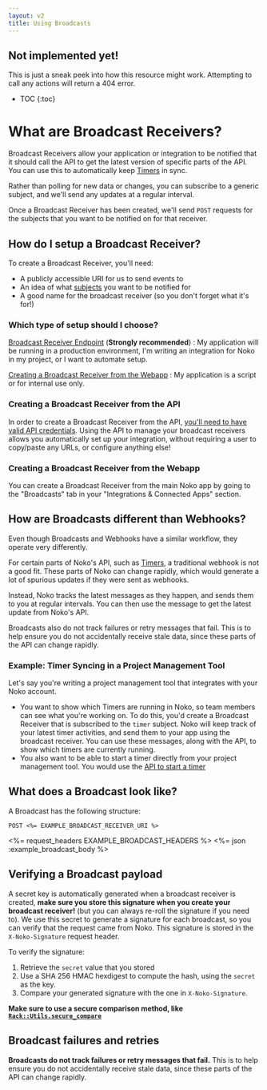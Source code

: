 ```yaml
---
layout: v2
title: Using Broadcasts
---
```


<div class="note warning sticky">
 <h2>Not implemented yet!</h2>
 <p>This is just a sneak peek into how this resource might work. Attempting to call any actions will return a 404 error.</p>
</div>

* TOC
{:toc}

# What are Broadcast Receivers?

Broadcast Receivers allow your application or integration to be notified that it should call the API to get the latest version of specific parts of the API. You can use this to automatically keep [Timers](/v2/timers) in sync.

Rather than polling for new data or changes, you can subscribe to a generic subject, and we'll send any updates at a regular interval.

Once a Broadcast Receiver has been created, we'll send `POST` requests for the subjects that you want to be notified on for that receiver.

## How do I setup a Broadcast Receiver?

To create a Broadcast Receiver, you'll need:

* A publicly accessible URI for us to send events to
* An idea of what [subjects](#broadcast-subjects) you want to be notified for
* A good name for the broadcast receiver (so you don't forget what it's for!)

### Which type of setup should I choose?

[Broadcast Receiver Endpoint](/v2/broadcast_receiver/) (**Strongly recommended**)
: My application will be running in a production environment, I'm writing an integration for Noko in my project, or I want to automate setup.

[Creating a Broadcast Receiver from the Webapp](#creating-a-broadcast-receiver-from-the-webapp)
: My application is a script or for internal use only.

### Creating a Broadcast Receiver from the API

In order to create a Broadcast Receiver from the API, [you'll need to have valid API credentials](/v2/authentication). Using the API to manage your broadcast receivers allows you automatically set up your integration, without requiring a user to copy/paste any URLs, or configure anything else!

### Creating a Broadcast Receiver from the Webapp

You can create a Broadcast Receiver from the main Noko app by going to the "Broadcasts" tab in your "Integrations & Connected Apps" section.

## How are Broadcasts different than Webhooks?

Even though Broadcasts and Webhooks have a similar workflow, they operate very differently.

For certain parts of Noko's API, such as [Timers](/v2/timers), a traditional webhook is not a good fit. These parts of Noko can change rapidly, which would generate a lot of spurious updates if they were sent as webhooks.

Instead, Noko tracks the latest messages as they happen, and sends them to you at regular intervals. You can then use the message to get the latest update from Noko's API.

Broadcasts also do not track failures or retry messages that fail. This is to help ensure you do not accidentally receive stale data, since these parts of the API can change rapidly.

### Example: Timer Syncing in a Project Management Tool

Let's say you're writing a project management tool that integrates with your Noko account.

* You want to show which Timers are running in Noko, so team members can see what you're working on. To do this, you'd create a Broadcast Receiver that is subscribed to the `timer` subject. Noko will keep track of your latest timer activities, and send them to your app using the broadcast receiver. You can use these messages, along with the API, to show which timers are currently running.
* You also want to be able to start a timer directly from your project management tool. You would use the [API to start a timer](https://developer.nokotime.com/v2/timers/#start-a-projects-timer)

## What does a Broadcast look like?

A Broadcast has the following structure:

~~~
POST <%= EXAMPLE_BROADCAST_RECEIVER_URI %>
~~~

<%= request_headers EXAMPLE_BROADCAST_HEADERS %>
<%= json :example_broadcast_body %>


## Verifying a Broadcast payload

A secret key is automatically generated when a broadcast receiver is created, **make sure you store this signature when you create your broadcast receiver!** (but you can always re-roll the signature if you need to). We use this secret to generate a signature for each broadcast, so you can verify that the request came from Noko. This signature is stored in the `X-Noko-Signature` request header.

To verify the signature:

1. Retrieve the `secret` value that you stored
2. Use a SHA 256 HMAC hexdigest to compute the hash, using the `secret` as the key.
3. Compare your generated signature with the one in `X-Noko-Signature`.

**Make sure to use a secure comparison method, like [`Rack::Utils.secure_compare`](https://www.rubydoc.info/gems/rack/Rack/Utils#secure_compare-class_method)**


## Broadcast failures and retries

**Broadcasts do not track failures or retry messages that fail.** This is to help ensure you do not accidentally receive stale data, since these parts of the API can change rapidly.